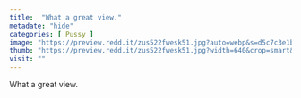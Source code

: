 ```yaml
---
title:  "What a great view."
metadate: "hide"
categories: [ Pussy ]
image: "https://preview.redd.it/zus522fwesk51.jpg?auto=webp&s=d5c7c3e1ba3ffb9d6d361c8c1d43d0a6e0325694"
thumb: "https://preview.redd.it/zus522fwesk51.jpg?width=640&crop=smart&auto=webp&s=42d39ab215ee875153c8fb982426efdcb724c7a6"
visit: ""
---
```

What a great view.
